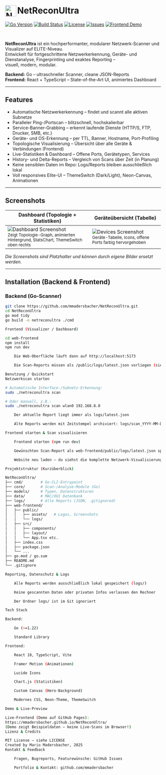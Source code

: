 # <img src="./web-frontend/public/assets/logo.svg" height="36" alt="NetReconUltra Logo" align="left"/> NetReconUltra

[![Go Version](https://img.shields.io/badge/go-%3E=1.22-blue?logo=go)](https://golang.org)
[![Build Status](https://img.shields.io/badge/build-passing-brightgreen)]()
[![License](https://img.shields.io/github/license/mmadersbacher/NetReconUltra)](LICENSE)
[![Issues](https://img.shields.io/github/issues/mmadersbacher/NetReconUltra?color=blue)](https://github.com/mmadersbacher/NetReconUltra/issues)
[![Frontend Demo](https://img.shields.io/badge/frontend-live-blue?logo=react)](https://mmadersbacher.github.io/NetReconUltra/)

<br/>

**NetReconUltra** ist ein hochperformanter, modularer Netzwerk-Scanner und Visualizer auf ELITE-Niveau.  
Entwickelt für fortgeschrittene Netzwerkerkennung, Geräte- und Dienstanalyse, Fingerprinting und exaktes Reporting –  
visuell, modern, modular.

**Backend:** Go – ultraschneller Scanner, cleane JSON-Reports  
**Frontend:** React + TypeScript – State-of-the-Art UI, animiertes Dashboard

---

## Features

- Automatische Netzwerkerkennung – findet und scannt alle aktiven Subnetze
- Paralleler Ping-/Portscan – blitzschnell, hochskalierbar
- Service-Banner-Grabbing – erkennt laufende Dienste (HTTP/S, FTP, Drucker, SMB, etc.)
- Geräte- und OS-Erkennung – per TTL, Banner, Hostname, Port-Profiling
- Topologische Visualisierung – Übersicht über alle Geräte & Verbindungen (Frontend)
- Live-Statistiken & Dashboard – Offene Ports, Gerätetypen, Services
- History- und Delta-Reports – Vergleich von Scans über Zeit (in Planung)
- Keine sensiblen Daten im Repo: Logs/Reports bleiben ausschließlich lokal
- Voll responsives Elite-UI – ThemeSwitch (Dark/Light), Neon-Canvas, Animationen

---

## Screenshots

| Dashboard (Topologie + Statistiken) | Geräteübersicht (Tabelle) |
|-------------------------------------|--------------------------|
| ![Dashboard Screenshot](./web-frontend/public/assets/screenshot-dashboard.png)<br><sub>Zeigt Topologie-Graph, animierten Hintergrund, StatsChart, ThemeSwitch oben rechts</sub> | ![Devices Screenshot](./web-frontend/public/assets/screenshot-devices.png)<br><sub>Geräte-Tabelle, Icons, offene Ports farbig hervorgehoben</sub> |

*Die Screenshots sind Platzhalter und können durch eigene Bilder ersetzt werden.*

---

## Installation (Backend & Frontend)

### Backend (Go-Scanner)
```sh
git clone https://github.com/mmadersbacher/NetReconUltra.git
cd NetReconUltra
go mod tidy
go build -o netreconultra ./cmd

Frontend (Visualizer / Dashboard)

cd web-frontend
npm install
npm run dev

    Die Web-Oberfläche läuft dann auf http://localhost:5173

    Die Scan-Reports müssen als /public/logs/latest.json vorliegen (siehe Abschnitt "Reporting").

Benutzung / Quickstart
Netzwerkscan starten

# Automatische Interface-/Subnetz-Erkennung:
sudo ./netreconultra scan

# Oder manuell, z.B.:
sudo ./netreconultra scan wlan0 192.168.8.0

    Der aktuelle Report liegt immer als logs/latest.json

    Alte Reports werden mit Zeitstempel archiviert: logs/scan_YYYY-MM-DD_HH-MM-SS.json

Frontend starten & Scan visualisieren

    Frontend starten (npm run dev)

    Gewünschten Scan-Report als web-frontend/public/logs/latest.json speichern

    Website neu laden – du siehst die komplette Netzwerk-Visualisierung

Projektstruktur (Kurzüberblick)

NetReconUltra/
├── cmd/        # Go-CLI-Entrypoint
├── core/       # Scan-/Analyse-Module (Go)
├── models/     # Typen, Datenstrukturen
├── data/       # MAC/OUI Datenbank
├── logs/       # Alle Reports (JSON, .gitignored)
├── web-frontend/
│   ├── public/
│   │   ├── assets/   # Logos, Screenshots
│   │   └── logs/
│   ├── src/
│   │   ├── components/
│   │   ├── layout/
│   │   └── App.tsx etc.
│   ├── index.css
│   ├── package.json
│   └── ...
├── go.mod / go.sum
├── README.md
└── .gitignore

Reporting, Datenschutz & Logs

    Alle Reports werden ausschließlich lokal gespeichert (logs/)

    Keine gescannten Daten oder privaten Infos verlassen den Rechner

    Der Ordner logs/ ist im Git ignoriert

Tech Stack

Backend:

    Go (>=1.22)

    Standard Library

Frontend:

    React 18, TypeScript, Vite

    Framer Motion (Animationen)

    Lucide Icons

    Chart.js (Statistiken)

    Custom Canvas (Hero-Background)

    Modernes CSS, Neon-Theme, ThemeSwitch

Demo & Live-Preview

Live-Frontend (Demo auf GitHub Pages):
https://mmadersbacher.github.io/NetReconUltra/
(Demo zeigt Beispieldaten – keine Live-Scans im Browser!)
Lizenz & Credits

MIT License – siehe LICENSE
Created by Mario Madersbacher, 2025
Kontakt & Feedback

    Fragen, Bugreports, Featurewünsche: GitHub Issues

    Portfolio & Kontakt: github.com/mmadersbacher
